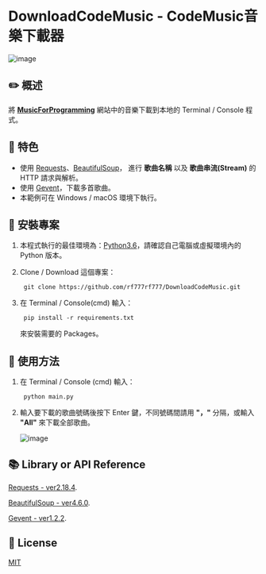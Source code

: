 # DownloadCodeMusic - CodeMusic音樂下載器
![image](https://upload.cc/i1/2018/04/16/Rx30tI.jpg)
## :pencil2: 概述

將 **[MusicForProgramming](http://musicforprogramming.net/)** 網站中的音樂下載到本地的 Terminal / Console 程式。

## :closed_book: 特色
  + 使用 [Requests](http://docs.python-requests.org/en/master/)、[BeautifulSoup](http://beautifulsoup.readthedocs.io/zh_CN/v4.4.0/)， 進行 **歌曲名稱** 以及 **歌曲串流(Stream)** 的 HTTP 請求與解析。
  + 使用 [Gevent](http://www.gevent.org/)，下載多首歌曲。
  + 本範例可在 Windows / macOS 環境下執行。

## :green_book: 安裝專案
1. 本程式執行的最佳環境為：[Python3.6](https://www.python.org/downloads/)，請確認自己電腦或虛擬環境內的 Python 版本。

2. Clone / Download 這個專案：
    
        git clone https://github.com/rf777rf777/DownloadCodeMusic.git
3. 在 Terminal / Console(cmd) 輸入：
  
        pip install -r requirements.txt
    
   來安裝需要的 Packages。

## :blue_book: 使用方法
1. 在 Terminal / Console (cmd) 輸入：

        python main.py

2. 輸入要下載的歌曲號碼後按下 Enter 鍵，不同號碼間請用 **"，"** 分隔，或輸入 **"All"** 來下載全部歌曲。

	![image](https://upload.cc/i1/2018/04/16/B80WAl.jpg)

## :books: Library or API Reference

[Requests - ver2.18.4](https://pypi.python.org/pypi/requests).

[BeautifulSoup - ver4.6.0](https://pypi.python.org/pypi/beautifulsoup4).

[Gevent - ver1.2.2](https://pypi.python.org/pypi/gevent).

## :memo: License
[MIT](https://zh.wikipedia.org/wiki/MIT%E8%A8%B1%E5%8F%AF%E8%AD%89)